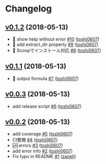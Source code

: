 # Changelog

## [v0.1.2](https://github.com/toshi0607/gig/compare/v0.1.1...v0.1.2) (2018-05-13)

* :bug: show help without error [#10](https://github.com/toshi0607/gig/pull/10) ([toshi0607](https://github.com/toshi0607))
* :bug: add extract_dir property [#9](https://github.com/toshi0607/gig/pull/9) ([toshi0607](https://github.com/toshi0607))
* :tada: Scoopでインストール対応 [#8](https://github.com/toshi0607/gig/pull/8) ([toshi0607](https://github.com/toshi0607))

## [v0.1.1](https://github.com/toshi0607/gig/compare/v0.0.6...v0.1.1) (2018-05-13)

* :green_heart: output formula [#7](https://github.com/toshi0607/gig/pull/7) ([toshi0607](https://github.com/toshi0607))

## [v0.0.3](https://github.com/toshi0607/gig/compare/v0.0.2...v0.0.3) (2018-05-13)

* add release script [#6](https://github.com/toshi0607/gig/pull/6) ([toshi0607](https://github.com/toshi0607))

## [v0.0.2](https://github.com/toshi0607/gig/compare/v0.0.1...v0.0.2) (2018-05-13)

* add coverage [#5](https://github.com/toshi0607/gig/pull/5) ([toshi0607](https://github.com/toshi0607))
* CI整備 [#4](https://github.com/toshi0607/gig/pull/4) ([toshi0607](https://github.com/toshi0607))
* :up: errors [#3](https://github.com/toshi0607/gig/pull/3) ([toshi0607](https://github.com/toshi0607))
* add error info [#2](https://github.com/toshi0607/gig/pull/2) ([toshi0607](https://github.com/toshi0607))
* Fix typo in README [#1](https://github.com/toshi0607/gig/pull/1) ([zaneli](https://github.com/zaneli))
